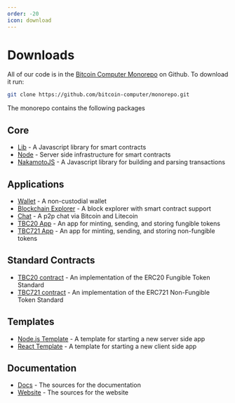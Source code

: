 ```yaml
---
order: -20
icon: download
---
```


# Downloads

All of our code is in the [Bitcoin Computer Monorepo](https://github.com/bitcoin-computer/monorepo/tree/main#readme) on Github. To download it run:

```bash
git clone https://github.com/bitcoin-computer/monorepo.git
```

The monorepo contains the following packages

## Core
* [Lib](https://github.com/bitcoin-computer/monorepo/tree/main/packages/lib#readme) - A Javascript library for smart contracts
* [Node](https://github.com/bitcoin-computer/monorepo/tree/main/packages/node#readme) - Server side infrastructure for smart contracts
* [NakamotoJS](https://github.com/bitcoin-computer/monorepo/tree/main/packages/nakamotojs#readme) - A Javascript library for building and parsing transactions

## Applications
* [Wallet](https://github.com/bitcoin-computer/monorepo/tree/main/packages/wallet#readme) - A non-custodial wallet
* [Blockchain Explorer](https://github.com/bitcoin-computer/monorepo/tree/main/packages/explorer#readme) - A block explorer with smart contract support
* [Chat](https://github.com/bitcoin-computer/monorepo/tree/main/packages/chat#readme) - A p2p chat via Bitcoin and Litecoin
* [TBC20 App](https://github.com/bitcoin-computer/monorepo/tree/main/packages/TBC2-app#readme) - An app for minting, sending, and storing fungible tokens
* [TBC721 App](https://github.com/bitcoin-computer/monorepo/tree/main/packages/TBC721-app#readme) - An app for minting, sending, and storing non-fungible tokens

## Standard Contracts
* [TBC20 contract](https://github.com/bitcoin-computer/monorepo/tree/main/packages/TBC20#readme) - An implementation of the ERC20 Fungible Token Standard
* [TBC721 contract](https://github.com/bitcoin-computer/monorepo/tree/main/packages/TBC721#readme) - An implementation of the ERC721 Non-Fungible Token Standard

## Templates
* [Node.js Template](https://github.com/bitcoin-computer/monorepo/tree/main/packages/nodejs-template#readme) - A template for starting a new server side app
* [React Template](https://github.com/bitcoin-computer/monorepo/tree/main/packages/cra-template#readme) - A template for starting a new client side app

## Documentation
* [Docs](https://github.com/bitcoin-computer/monorepo/tree/main/packages/docs#readme) - The sources for the documentation
* [Website](https://github.com/bitcoin-computer/monorepo/tree/main/packages/website#readme) - The sources for the website
